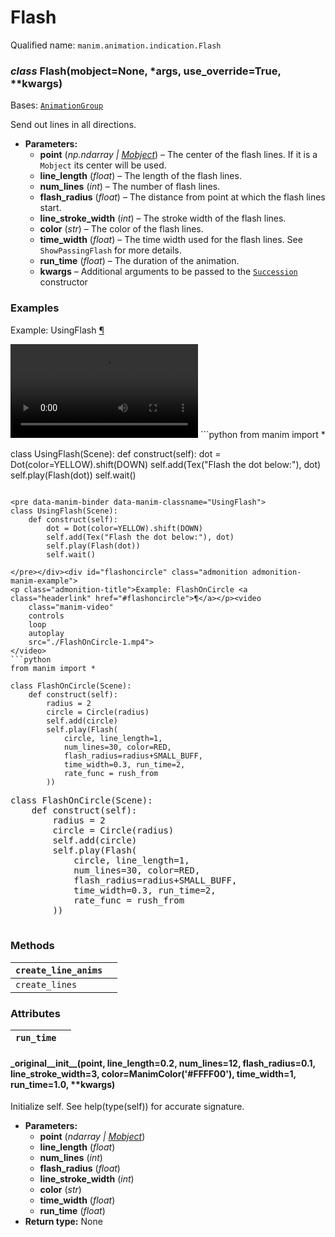 # Flash

Qualified name: `manim.animation.indication.Flash`

### *class* Flash(mobject=None, \*args, use_override=True, \*\*kwargs)

Bases: [`AnimationGroup`](manim.animation.composition.AnimationGroup.md#manim.animation.composition.AnimationGroup)

Send out lines in all directions.

* **Parameters:**
  * **point** (*np.ndarray* *|* [*Mobject*](manim.mobject.mobject.Mobject.md#manim.mobject.mobject.Mobject)) – The center of the flash lines. If it is a `Mobject` its center will be used.
  * **line_length** (*float*) – The length of the flash lines.
  * **num_lines** (*int*) – The number of flash lines.
  * **flash_radius** (*float*) – The distance from point at which the flash lines start.
  * **line_stroke_width** (*int*) – The stroke width of the flash lines.
  * **color** (*str*) – The color of the flash lines.
  * **time_width** (*float*) – The time width used for the flash lines. See `ShowPassingFlash` for more details.
  * **run_time** (*float*) – The duration of the animation.
  * **kwargs** – Additional arguments to be passed to the [`Succession`](manim.animation.composition.Succession.md#manim.animation.composition.Succession) constructor

### Examples

<div id="usingflash" class="admonition admonition-manim-example">
<p class="admonition-title">Example: UsingFlash <a class="headerlink" href="#usingflash">¶</a></p><video
    class="manim-video"
    controls
    loop
    autoplay
    src="./UsingFlash-1.mp4">
</video>
```python
from manim import *

class UsingFlash(Scene):
    def construct(self):
        dot = Dot(color=YELLOW).shift(DOWN)
        self.add(Tex("Flash the dot below:"), dot)
        self.play(Flash(dot))
        self.wait()
```

<pre data-manim-binder data-manim-classname="UsingFlash">
class UsingFlash(Scene):
    def construct(self):
        dot = Dot(color=YELLOW).shift(DOWN)
        self.add(Tex("Flash the dot below:"), dot)
        self.play(Flash(dot))
        self.wait()

</pre></div><div id="flashoncircle" class="admonition admonition-manim-example">
<p class="admonition-title">Example: FlashOnCircle <a class="headerlink" href="#flashoncircle">¶</a></p><video
    class="manim-video"
    controls
    loop
    autoplay
    src="./FlashOnCircle-1.mp4">
</video>
```python
from manim import *

class FlashOnCircle(Scene):
    def construct(self):
        radius = 2
        circle = Circle(radius)
        self.add(circle)
        self.play(Flash(
            circle, line_length=1,
            num_lines=30, color=RED,
            flash_radius=radius+SMALL_BUFF,
            time_width=0.3, run_time=2,
            rate_func = rush_from
        ))
```

<pre data-manim-binder data-manim-classname="FlashOnCircle">
class FlashOnCircle(Scene):
    def construct(self):
        radius = 2
        circle = Circle(radius)
        self.add(circle)
        self.play(Flash(
            circle, line_length=1,
            num_lines=30, color=RED,
            flash_radius=radius+SMALL_BUFF,
            time_width=0.3, run_time=2,
            rate_func = rush_from
        ))

</pre></div>

### Methods

| `create_line_anims`   |    |
|-----------------------|----|
| `create_lines`        |    |

### Attributes

| `run_time`   |    |
|--------------|----|

#### \_original_\_init_\_(point, line_length=0.2, num_lines=12, flash_radius=0.1, line_stroke_width=3, color=ManimColor('#FFFF00'), time_width=1, run_time=1.0, \*\*kwargs)

Initialize self.  See help(type(self)) for accurate signature.

* **Parameters:**
  * **point** (*ndarray* *|* [*Mobject*](manim.mobject.mobject.Mobject.md#manim.mobject.mobject.Mobject))
  * **line_length** (*float*)
  * **num_lines** (*int*)
  * **flash_radius** (*float*)
  * **line_stroke_width** (*int*)
  * **color** (*str*)
  * **time_width** (*float*)
  * **run_time** (*float*)
* **Return type:**
  None
